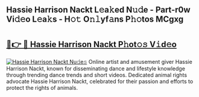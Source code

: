 ## Hassie Harrison Nackt L𝚎a𝚔ed N𝚞𝚍e - Part-r0w Vi𝚍𝚎o L𝚎a𝚔s - H𝚘𝚝 O𝚗𝚕yf𝚊ns P𝚑𝚘tos MCgxg

# <h2><a href="http://kfefgh.oniu.top/?m=Hassie+Harrison+Nackt">🔗👉 🔴 Hassie Harrison Nackt P𝚑ot𝚘𝚜 V𝚒d𝚎o</a></h2>

[![Hassie Harrison Nackt Nu𝚍e𝚜](https://i.imgur.com/0qMVB7G.gif)](http://kfefgh.oniu.top/?m=Hassie+Harrison+Nackt)
Online artist and amusement giver Hassie Harrison Nackt, known for disseminating dance and lifestyle knowledge through trending dance trends and short videos. Dedicated animal rights advocate Hassie Harrison Nackt, celebrated for their passion and efforts to protect the rights of animals.  
